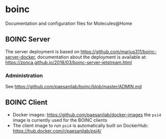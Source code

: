 # boinc
Documentation and configuration files for Molecules@Home

## BOINC Server

The server deployment is based on https://github.com/marius311/boinc-server-docker, documentation about the deployment is available at: https://zonca.github.io/2018/03/boinc-server-jetstream.html

### Administration

See https://github.com/paesanilab/boinc/blob/master/ADMIN.md


## BOINC Client

* Docker images: https://github.com/paesanilab/docker-images the `psi4` image is currently used for the BOINC clients
* The client image to run `psi4` is automatically built on DockerHub: https://hub.docker.com/r/paesanilab/psi4/
